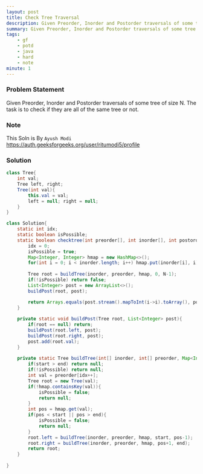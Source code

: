 ```yaml
---
layout: post
title: Check Tree Traversal
description: Given Preorder, Inorder and Postorder traversals of some tree of size N. The task is to check if they are all of the same tree or not.
summary: Given Preorder, Inorder and Postorder traversals of some tree of size N. The task is to check if they are all of the same tree or not.
tags:
    - gf
    - potd
    - java
    - hard
    - note
minute: 1
---
```


### Problem Statement
Given Preorder, Inorder and Postorder traversals of some tree of size N. The task is to check if they are all of the same tree or not.

### Note
This Soln is By <code>Ayush Modi</code>
https://auth.geeksforgeeks.org/user/ritumodi5/profile


### Solution
```java
class Tree{
    int val;
    Tree left, right;
    Tree(int val){
        this.val = val;
        left = null; right = null;
    }
}

class Solution{
    static int idx;
    static boolean isPossible;
    static boolean checktree(int preorder[], int inorder[], int postorder[], int N){
        idx = 0;
        isPossible = true;
        Map<Integer, Integer> hmap = new HashMap<>();
        for(int i = 0; i < inorder.length; i++) hmap.put(inorder[i], i);
        
        Tree root = buildTree(inorder, preorder, hmap, 0, N-1);
        if(!isPossible) return false;
        List<Integer> post = new ArrayList<>();
        buildPost(root, post);

        return Arrays.equals(post.stream().mapToInt(i->i).toArray(), postorder);
    }
    
    private static void buildPost(Tree root, List<Integer> post){
        if(root == null) return;
        buildPost(root.left, post);
        buildPost(root.right, post);
        post.add(root.val);
    }
    
    private static Tree buildTree(int[] inorder, int[] preorder, Map<Integer, Integer> hmap, int start, int end){
        if(start > end) return null;
        if(!isPossible) return null;
        int val = preorder[idx++];
        Tree root = new Tree(val);
        if(!hmap.containsKey(val)){
            isPossible = false;
            return null;
        }
        int pos = hmap.get(val);
        if(pos < start || pos > end){
            isPossible = false;
            return null;
        }
        root.left = buildTree(inorder, preorder, hmap, start, pos-1);
        root.right = buildTree(inorder, preorder, hmap, pos+1, end);
        return root;
    }
    
}

```
